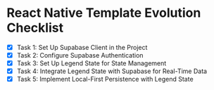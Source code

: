 # React Native Template Evolution Checklist

- [x] Task 1: Set Up Supabase Client in the Project
- [x] Task 2: Configure Supabase Authentication
- [x] Task 3: Set Up Legend State for State Management
- [x] Task 4: Integrate Legend State with Supabase for Real-Time Data
- [x] Task 5: Implement Local-First Persistence with Legend State
